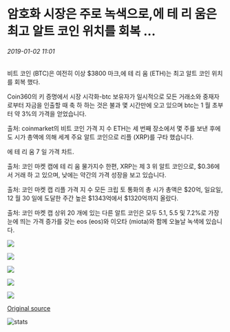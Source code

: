# 암호화 시장은 주로 녹색으로,에 테 리 움은 최고 알트 코인 위치를 회복 ...

###### 2019-01-02 11:01

비트 코인 (BTC)은 여전히 이상 $3800 마크,에 테 리 움 (ETH)는 최고 알트 코인 위치를 회복 했다.

Coin360의 키 증명에서 시장 시각화-btc 보유자가 일시적으로 모든 거래소와 중재자 로부터 자금을 인출할 때 축 하 하는 것은 불과 몇 시간만에 오고 있으며 btc는 1 월 초부터 약 3%의 가격을 얻었습니다.

출처: coinmarket의 비트 코인 가격 지 수 ETH는 세 번째 장소에서 몇 주를 보낸 후에도 시가 총액에 의해 세계 주요 알트 코인으로 리플 (XRP)를 구타 했습니다.

에 테 리 움 7 일 가격 차트.

출처: 코인 마켓 캡에 테 리 움 물가지수 한편, XRP는 제 3 위 알트 코인으로, $0.36에서 거래 하 고 있으며, 낮에는 약간의 가격 성장을 보고 있습니다.

출처: 코인 마켓 캡 리플 가격 지 수 모든 크립 토 통화의 총 시가 총액은 $20억, 일요일, 12 월 30 일에 도달한 주간 높은 $1343억에서 $1320억까지 올랐다.

출처: 코인 마켓 캡 상위 20 개에 있는 다른 알트 코인은 모두 5.1, 5.5 및 7.2%로 가장 눈에 띄는 가격 증가를 갖는 eos (eos)와 이오타 (miota)와 함께 오늘날 녹색에 있습니다.

![](https://s3.cointelegraph.com/storage/uploads/view/7f93722e9e082ce995d046ad8c1880b2.png)

![](https://s3.cointelegraph.com/storage/uploads/view/520e991c608136bf8bc2f27bcdc4db5d.png)

![](https://s3.cointelegraph.com/storage/uploads/view/df86e7b19612fdb1f2e4867c1f84dc83.png)

![](https://s3.cointelegraph.com/storage/uploads/view/76b886e6ad3f53d93fc0e243b55a8809.png)

![](https://s3.cointelegraph.com/storage/uploads/view/9a200b89cb55c75ac0344090efc19a58.png)

[Original source](https://cointelegraph.com/news/crypto-markets-are-mostly-in-green-ethereum-regains-top-altcoin-position)

![stats](https://c.statcounter.com/11760860/0/a89fa40b/1/ "stats")